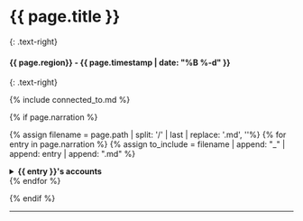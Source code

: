 # {{ page.title }}
{: .text-right}

#### {{ page.region}} - {{ page.timestamp | date: "%B %-d" }} 
{: .text-right}

{% include connected_to.md %}

{% if page.narration %}

{% assign filename = page.path | split: '/' | last | replace: '.md', ''%}
{% for entry in page.narration %}
{% assign to_include = filename | append: "_" | append: entry | append: ".md" %}
<details close markdown="block">
  <summary id="index">
    <b>{{ entry }}'s accounts</b><br> 
  </summary>
{: .text-delta}
{% include_relative {{ to_include }} %}
</details>
{% endfor %}

{% endif %}


---